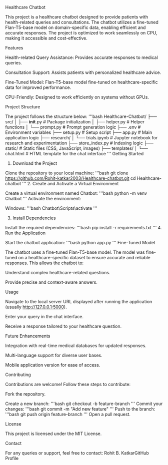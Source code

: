 Healthcare Chatbot

This project is a healthcare chatbot designed to provide patients with health-related queries and consultations. The chatbot utilizes a fine-tuned Flan-T5-base model on domain-specific data, enabling efficient and accurate responses. The project is optimized to work seamlessly on CPU, making it accessible and cost-effective.

Features

Health-related Query Assistance: Provides accurate responses to medical queries.

Consultation Support: Assists patients with personalized healthcare advice.

Fine-Tuned Model: Flan-T5-base model fine-tuned on healthcare-specific data for improved performance.

CPU-Friendly: Designed to work efficiently on systems without GPUs.

Project Structure

The project follows the structure below:
'''bash
Healthcare-Chatbot/
├── src/
│   ├── __init__.py        # Package initialization
│   ├── helper.py          # Helper functions
│   └── prompt.py          # Prompt generation logic
├── .env                   # Environment variables
├── setup.py               # Setup script
├── app.py                 # Main application logic
├── research/
│   └── trials.ipynb       # Jupyter notebook for research and experimentation
├── store_index.py         # Indexing logic
├── static/                # Static files (CSS, JavaScript, images)
├── templates/
│   └── chat.html          # HTML template for the chat interface
'''
Getting Started

1. Download the Project

Clone the repository to your local machine:
'''bash
git clone https://github.com/Rohit-katkar2003/Healthcare-chatbot.git
cd Healthcare-chatbot
'''
2. Create and Activate a Virtual Environment

Create a virtual environment named Chatbot:
'''bash
python -m venv Chatbot
'''
Activate the environment:

Windows:
'''bash
Chatbot\Scripts\activate
'''

3. Install Dependencies

Install the required dependencies:
'''bash
pip install -r requirements.txt
'''
4. Run the Application

Start the chatbot application:
'''bash
python app.py
'''
Fine-Tuned Model

The chatbot uses a fine-tuned Flan-T5-base model. The model was fine-tuned on a healthcare-specific dataset to ensure accurate and reliable responses. This allows the chatbot to:

Understand complex healthcare-related questions.

Provide precise and context-aware answers.

Usage

Navigate to the local server URL displayed after running the application (usually http://127.0.0.1:5000).

Enter your query in the chat interface.

Receive a response tailored to your healthcare question.

Future Enhancements

Integration with real-time medical databases for updated responses.

Multi-language support for diverse user bases.

Mobile application version for ease of access.

Contributing

Contributions are welcome! Follow these steps to contribute:

Fork the repository.

Create a new branch:
'''bash
git checkout -b feature-branch
'''
Commit your changes:
'''bash
git commit -m "Add new feature"
'''
Push to the branch:
'''bash
git push origin feature-branch
'''
Open a pull request.

License

This project is licensed under the MIT License.

Contact

For any queries or support, feel free to contact:
Rohit B. KatkarGitHub Profile
